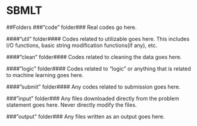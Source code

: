 # SBMLT
##Folders
###”code” folder###
Real codes go here.

####”util” folder####
Codes related to utilizable goes here. This includes I/O functions, basic string modification functions(if any), etc.

####”clean” folder####
Codes related to cleaning the data goes here.

####”logic” folder####
Codes related to “logic” or anything that is related to machine learning goes here.

####”submit” folder####
Any codes related to submission goes here.

###”input” folder###
Any files downloaded directly from the problem statement goes here. Never directly modify the files.


###”output” folder###
Any files written as an output goes here.